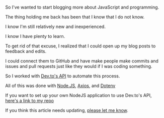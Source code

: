 So I've wanted to start blogging more about JavaScript and programming.

The thing holding me back has been that I know that I do not know. 

I know I'm still relatively new and inexperienced.

I know I have plenty to learn.

To get rid of that excuse, I realized that I could open up my blog posts to feedback and edits.

I could connect them to GitHub and have make people make commits and issues and pull requests just like they would if I was coding something.

So I worked with [Dev.to's API](https://docs.dev.to/api/) to automate this process.

All of this was done with [Node.JS](https://nodejs.org/en/), [Axios](https://github.com/axios/axios), and [Dotenv](https://www.npmjs.com/package/dotenv)

If you want to set up your own NodeJS application to use Dev.to's API, [here's a link to my repo](https://github.com/cpustejovsky/blog-posts)

If you think this article needs updating, [please let me know](https://github.com/cpustejovsky/blog-posts/blob/master/posts/post-to-update-1nd.md).